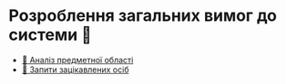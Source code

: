 # Розроблення загальних вимог до системи 📜

- [📌 Аналіз предметної області](/requirements/state-of-the-art.html)
- [📌 Запити зацікавлених осіб](/requirements/stakeholders-needs.html)